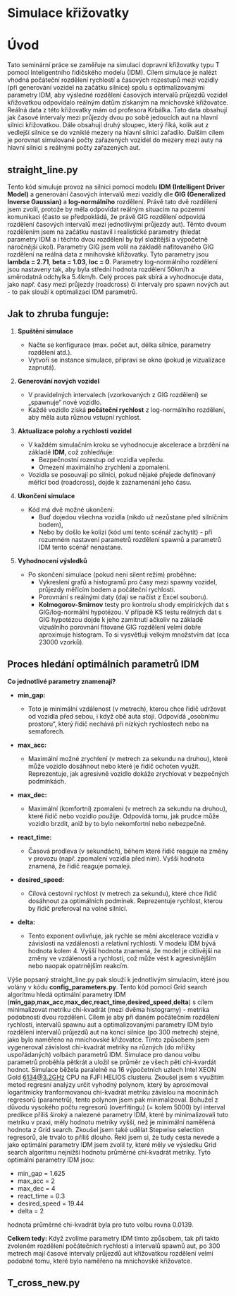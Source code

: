# Simulace křižovatky


# Úvod

Tato seminární práce se zaměřuje na simulaci dopravní křižovatky typu T pomocí Inteligentního řidičského modelu (IDM). Cílem simulace je nalézt vhodná počáteční rozdělení rychlostí a časových rozestupů mezi vozidly (při generování vozidel na začátku silnice) spolu s optimalizovanými parametry IDM, aby výsledné rozdělení časových intervalů průjezdů vozidel křižovatkou odpovídalo reálným datům získaným na mnichovské křižovatce. Reálná data z této křižovatky mám od profesora Krbálka. Tato data obsahují jak časové intervaly mezi průjezdy dvou po sobě jedoucích aut na hlavní silnici křižovatkou. Dále obsahují druhý sloupec, který říká, kolik aut z vedlejší silnice se do vzniklé mezery na hlavní silnici zařadilo. Dalším cílem je porovnat simulované počty zařazených vozidel do mezery mezi auty na hlavní silnici s reálnými počty zařazených aut.

## straight_line.py

Tento kód simuluje provoz na silnici pomocí modelu **IDM (Intelligent Driver Model)** a generování časových intervalů mezi vozidly dle **GIG (Generalized Inverse Gaussian)** a **log-normálního** rozdělení. Právě tato dvě rozdělení jsem zvolil, protože by měla odpovídat reálným situacím na pozemní komunikaci (často se předpokládá, že právě GIG rozdělení odpovídá rozdělení časových intervalů mezi jednotlivými průjezdy aut). Těmto dvoum rozdělením jsem na začátku nastavil i realistické parametry (hledat parametry IDM a i těchto dvou rozdělení by byl složitější a výpočetně náročnější úkol). Parametry GIG jsem volil na základě nafitovaného GIG rozdělení na reálná data z mnihovské křižovatky. Tyto parametry jsou **lambda = 2.71**, **beta = 1.03**, **loc = 0**. Parametry log-normálního rozdělení jsou nastaveny tak, aby byla střední hodnota rozdělení 50km/h a směrodatná odchylka 5.4km/h. Celý proces pak sbírá a vyhodnocuje data, jako např. časy mezi průjezdy (roadcross) či intervaly pro spawn nových aut - to pak slouží k optimalizaci IDM parametrů.

## Jak to zhruba funguje:

1. **Spuštění simulace**  
   - Načte se konfigurace (max. počet aut, délka silnice, parametry rozdělení atd.).
   - Vytvoří se instance simulace, připraví se okno (pokud je vizualizace zapnutá).

2. **Generování nových vozidel**  
   - V pravidelných intervalech (vzorkovaných z GIG rozdělení) se „spawnuje“ nové vozidlo.
   - Každé vozidlo získá **počáteční rychlost** z log-normálního rozdělení, aby měla auta různou vstupní rychlost.

3. **Aktualizace polohy a rychlosti vozidel**  
   - V každém simulačním kroku se vyhodnocuje akcelerace a brzdění na základě **IDM**, což zohledňuje:
     - Bezpečnostní rozestup od vozidla vepředu.
     - Omezení maximálního zrychlení a zpomalení.
   - Vozidla se posouvají po silnici, pokud nějaké přejede definovaný měřící bod (roadcross), dojde k zaznamenání jeho času.

4. **Ukončení simulace**  
   - Kód má dvě možné ukončení:
     - Buď dojedou všechna vozidla (nikdo už nezůstane před silničním bodem),
     - Nebo by došlo ke kolizi (kód umí tento scénář zachytit) - při rozumném nastavení parametrů rozdělení spawnů a parametrů IDM tento scénář nenastane.

5. **Vyhodnocení výsledků**  
   - Po skončení simulace (pokud není silent režim) proběhne:
     - Vykreslení grafů a histogramů pro časy mezi spawny vozidel, průjezdy měřícím bodem a počáteční rychlosti.
     - Porovnání s reálnými daty (dají se načíst z Excel souboru).
     - **Kolmogorov-Smirnov** testy pro kontrolu shody empirických dat s GIG/log-normální hypotézou. V případě KS testu reálných dat s GIG hypotézou dojde k jeho zamítnutí ačkoliv na základě       vizuálního porovnání fitované GIG rozdělení velmi dobře aproximuje histogram. To si vysvětluji velkým množstvím dat (cca 23000 vzorků).

## Proces hledání optimálních parametrů IDM

**Co jednotlivé parametry znamenají?**

- **min_gap:**
  - Toto je minimální vzdálenost (v metrech), kterou chce řidič udržovat od vozidla před sebou, i když obě auta stojí. Odpovídá „osobnímu prostoru“, který řidič nechává při nízkých rychlostech nebo na semaforech.

- **max_acc:**
  - Maximální možné zrychlení (v metrech za sekundu na druhou), které může vozidlo dosáhnout nebo které je řidič ochoten využít. Reprezentuje, jak agresivně vozidlo dokáže zrychlovat v bezpečných podmínkách.

- **max_dec:**
  - Maximální (komfortní) zpomalení (v metrech za sekundu na druhou), které řidič nebo vozidlo použije. Odpovídá tomu, jak prudce může vozidlo brzdit, aniž by to bylo nekomfortní nebo nebezpečné.

- **react_time:**
  - Časová prodleva (v sekundách), během které řidič reaguje na změny v provozu (např. zpomalení vozidla před ním). Vyšší hodnota znamená, že řidič reaguje pomaleji.

- **desired_speed:**
  - Cílová cestovní rychlost (v metrech za sekundu), které chce řidič dosáhnout za optimálních podmínek. Reprezentuje rychlost, kterou by řidič preferoval na volné silnici.

- **delta:**
  - Tento exponent ovlivňuje, jak rychle se mění akcelerace vozidla v závislosti na vzdálenosti a relativní rychlosti. V modelu IDM bývá hodnota kolem 4. Vyšší hodnota znamená, že model je citlivější na změny ve vzdálenosti a rychlosti, což může vést k agresivnějším nebo naopak opatrnějším reakcím.


Výše popsaný straight_line.py pak slouží k jednotlivým simulacím, které jsou volány v kódu **config_parameters.py**. Tento kód pomocí Grid search algoritmu hledá optimální parametry IDM (**min_gap**,**max_acc**,**max_dec**,**react_time**,**desired_speed**,**delta**) s cílem minimalizovat metriku chi-kvadrát (mezi dvěma histogramy) - metrika podobnosti dvou rozdělení. Cílem je aby při daném počátečním rozdělení rychlostí, intervalů spawnu aut a optimalizovanými parametry IDM bylo rozdělení intervalů průjezdů aut na konci silnice (po 300 metrech) stejné, jako bylo naměřeno na mnichovské křižovatce. Tímto způsobem jsem vygeneroval závislost chi-kvadrát metriky na různých (do mřížky uspořádaných) volbách parametrů IDM. Simulace pro danou volbu parametrů proběhla pětkrát a uložil se průměr ze všech pěti chi-kvardát hodnot. Simulace běžela paralelně na 16 výpočetních uzlech Intel XEON Gold 6134@3.2GHz CPU na FJFI HELIOS clusteru. Zkoušel jsem s využitím metod regresní analýzy určit vyhodný polynom, který by aproximoval logaritmicky tranformovanou chi-kvadrát metriku závislou na mocninách regresorů (parametrů), tento polynom jsem pak minimalizoval. Bohužel z důvodu vysokého počtu regresorů (overfitingu) (= kolem 5000) byl interval predikce příliš široký a nalezené parametry IDM, které by minimalizovali tuto metriku v praxi, měly hodnotu metriky vyšší, než je minimální naměřená hodnota z Grid search. Zkoušel jsem také udělat Stepwise selection regresorů, ale trvalo to příliš dlouho. Řekl jsem si, že tudy cesta nevede a jako optimální parametry IDM jsem zvolil ty, které měly ve výsledku Grid search algoritmu nejnižší hodnotu průměrné chi-kvadrát metriky. Tyto optimální parametry IDM jsou: 

- min_gap = 1.625
- max_acc = 2
- max_dec = 4
- react_time = 0.3
- desired_speed = 19.44
- delta = 2

hodnota průměrné chi-kvadrát byla pro tuto volbu rovna 0.0139.

**Celkem tedy:** Když zvolíme parametry IDM tímto způsobem, tak při takto zvoleném rozdělení počátečních rychlostí a intervalů spawnů aut, po 300 metrech mají časové intervaly průjezdů aut křižovatkou rozdělení velmi podobné tomu, které bylo naměřeno na mnichovské křižovatce.

## T_cross_new.py






